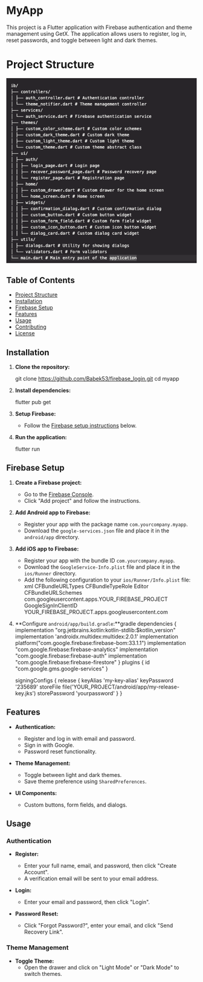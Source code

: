 # MyApp

This project is a Flutter application with Firebase authentication and theme management using GetX. The application allows users to register, log in, reset passwords, and toggle between light and dark themes.
# Project Structure

![Project Structure](./images/project_structure.png)


## Table of Contents
- [Project Structure](#project-structure)
- [Installation](#installation)
- [Firebase Setup](#firebase-setup)
- [Features](#features)
- [Usage](#usage)
- [Contributing](#contributing)
- [License](#license)

## Installation

1. **Clone the repository:**

    git clone https://github.com/Babek53/firebase_login.git
    cd myapp

2. **Install dependencies:**

    flutter pub get

3. **Setup Firebase:**
    - Follow the [Firebase setup instructions](#firebase-setup) below.

4. **Run the application:**

    flutter run

## Firebase Setup

1. **Create a Firebase project:**
    - Go to the [Firebase Console](https://console.firebase.google.com/).
    - Click "Add project" and follow the instructions.

2. **Add Android app to Firebase:**
    - Register your app with the package name `com.yourcompany.myapp`.
    - Download the `google-services.json` file and place it in the `android/app` directory.

3. **Add iOS app to Firebase:**
    - Register your app with the bundle ID `com.yourcompany.myapp`.
    - Download the `GoogleService-Info.plist` file and place it in the `ios/Runner` directory.
    - Add the following configuration to your `ios/Runner/Info.plist` file:
xml
        <!-- Google Sign-In -->
        <key>CFBundleURLTypes</key>
        <array>
            <dict>
                <key>CFBundleTypeRole</key>
                <string>Editor</string>
                <key>CFBundleURLSchemes</key>
                <array>
                    <string>com.googleusercontent.apps.YOUR_FIREBASE_PROJECT</string>
                </array>
            </dict>
        </array>
        <key>GoogleSignInClientID</key>
        <string>YOUR_FIREBASE_PROJECT.apps.googleusercontent.com</string>


4. **Configure `android/app/build.gradle`:**gradle
    dependencies {
        implementation "org.jetbrains.kotlin:kotlin-stdlib:$kotlin_version"
        implementation 'androidx.multidex:multidex:2.0.1'
        implementation platform("com.google.firebase:firebase-bom:33.1.1")
        implementation "com.google.firebase:firebase-analytics"
        implementation "com.google.firebase:firebase-auth"
        implementation "com.google.firebase:firebase-firestore"
    }
    plugins {
        id "com.google.gms.google-services"
    }

    signingConfigs {
        release {
            keyAlias 'my-key-alias'
            keyPassword '235689'
            storeFile file('YOUR_PROJECT/android/app/my-release-key.jks')
            storePassword 'yourpassword'
        }
    }




## Features

- **Authentication:**
  - Register and log in with email and password.
  - Sign in with Google.
  - Password reset functionality.

- **Theme Management:**
  - Toggle between light and dark themes.
  - Save theme preference using `SharedPreferences`.

- **UI Components:**
  - Custom buttons, form fields, and dialogs.

## Usage

### Authentication

- **Register:**
  - Enter your full name, email, and password, then click "Create Account".
  - A verification email will be sent to your email address.

- **Login:**
  - Enter your email and password, then click "Login".

- **Password Reset:**
  - Click "Forgot Password?", enter your email, and click "Send Recovery Link".

### Theme Management

- **Toggle Theme:**
  - Open the drawer and click on "Light Mode" or "Dark Mode" to switch themes.
